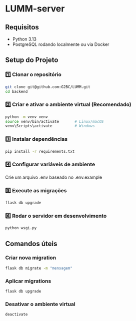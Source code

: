 # LUMM-server

## Requisitos

- Python 3.13
- PostgreSQL rodando localmente ou via Docker

## Setup do Projeto

### 1️⃣ Clonar o repositório

```bash
git clone git@github.com:G2BC/LUMM.git
cd backend
```

### 2️⃣ Criar e ativar o ambiente virtual (Recomendado)

```bash
python -m venv venv
source venv/bin/activate       # Linux/macOS
venv\Scripts\activate          # Windows
```

### 3️⃣ Instalar dependências

```bash
pip install -r requirements.txt
```

### 4️⃣ Configurar variáveis de ambiente

Crie um arquivo .env baseado no .env.example

### 5️⃣ Execute as migrações

```bash
flask db upgrade
```

### 6️⃣ Rodar o servidor em desenvolvimento

```bash
python wsgi.py
```

## Comandos úteis

### Criar nova migration

```bash
flask db migrate -m "mensagem"
```

### Aplicar migrations

```bash
flask db upgrade
```

### Desativar o ambiente virtual

```bash
deactivate
```
